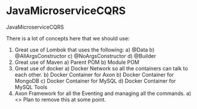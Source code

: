 # JavaMicroserviceCQRS
JavaMicroserviceCQRS

There is a lot of concepts here that we should use:
1) Great use of Lombok that uses the following:
    a) @Data
    b) @AllArgsConstructor
    c) @NoArgsConstructor
    d) @Builder
2) Great use of Maven
    a) Parent POM
    b) Module POM
3) Great use of docker
    a) Docker Network so all the containers can talk to each other.
    b) Docker Container for Axon
    b) Docker Container for MongoDB
    c) Docker Container for MySQL
    d) Docker Container for MySQL Tools
4) Axon Framework for all the Eventing and managing all the commands.
    a) <<TODO>> Plan to remove this at some point.
